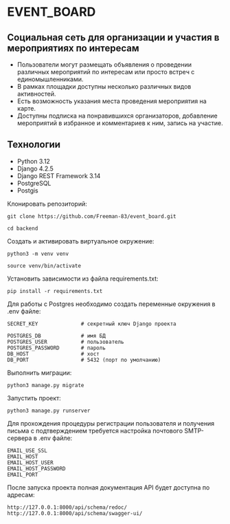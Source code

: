 # EVENT_BOARD

## Социальная сеть для организации и участия в мероприятиях по интересам

- Пользователи могут размещать объявления о проведении различных мероприятий по интересам или просто встреч с единомышленниками.
- В рамках площадки доступны несколько различных видов активностей.
- Есть возможность указания места проведения мероприятия на карте.
- Доступны подписка на понравившихся организаторов, добавление мероприятий в избранное и комментариев к ним, запись на участие.


## Технологии
- Python 3.12
- Django 4.2.5
- Django REST Framework 3.14
- PostgreSQL
- Postgis

Клонировать репозиторий:
```
git clone https://github.com/Freeman-83/event_board.git
```
```
cd backend
```

Создать и активировать виртуальное окружение:
```
python3 -m venv venv
```
```
source venv/bin/activate
```

Установить зависимости из файла requirements.txt:
```
pip install -r requirements.txt
```
Для работы с Postgres необходимо создать переменные окружения в .env файле:
```
SECRET_KEY              # секретный ключ Django проекта

POSTGRES_DB             # имя БД
POSTGRES_USER           # пользователь
POSTGRES_PASSWORD       # пароль
DB_HOST                 # хост
DB_PORT                 # 5432 (порт по умолчанию)
```

Выполнить миграции:
```
python3 manage.py migrate
```

Запустить проект:
```
python3 manage.py runserver
```

Для прохождения процедуры регистрации пользователя и получения письма с подтверждением требуется настройка почтового SMTP-сервера в .env файле:
```
EMAIL_USE_SSL
EMAIL_HOST
EMAIL_HOST_USER
EMAIL_HOST_PASSWORD
EMAIL_PORT
```

После запуска проекта полная документация API будет доступна по адресам:
```
http://127.0.0.1:8000/api/schema/redoc/
http://127.0.0.1:8000/api/schema/swagger-ui/
```
